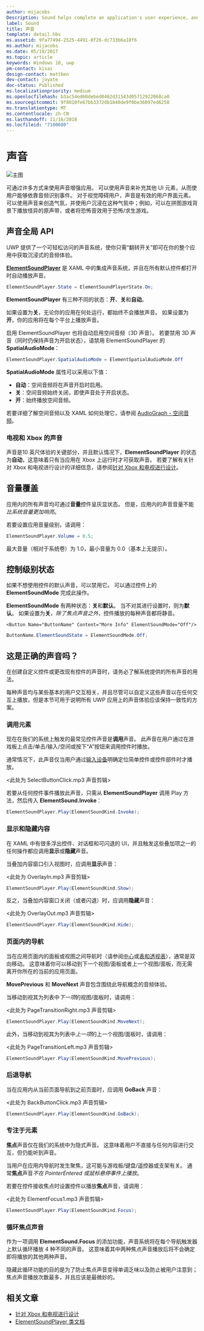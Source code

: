```yaml
---
author: mijacobs
Description: Sound helps complete an application's user experience, and gives them that extra audio edge they need to match the feel of Windows across all platforms.
label: Sound
title: 声音
template: detail.hbs
ms.assetid: 9fa77494-2525-4491-8f26-dc733b6a18f6
ms.author: mijacobs
ms.date: 05/19/2017
ms.topic: article
keywords: Windows 10, uwp
pm-contact: kisai
design-contact: mattben
dev-contact: joyate
doc-status: Published
ms.localizationpriority: medium
ms.openlocfilehash: b3ac54ed60debed0462d31543d05712922068ca0
ms.sourcegitcommit: 9f8010fe67bb3372db1840de9f0be36097ed6258
ms.translationtype: MT
ms.contentlocale: zh-CN
ms.lasthandoff: 11/16/2018
ms.locfileid: "7100680"
---
```

# <a name="sound"></a>声音

![主图](images/header-sound.svg)

可通过许多方式来使用声音增强应用。 可以使用声音来补充其他 UI 元素，从而使用户能够依靠音频识别事件。 对于视觉障碍用户，声音是有效的用户界面元素。 可以使用声音来创造气氛，并使用户沉浸在这种气氛中；例如，可以在拼图游戏背景下播放怪异的原声带，或者将恐怖音效用于恐怖/求生游戏。

## <a name="sound-global-api"></a>声音全局 API

UWP 提供了一个可轻松访问的声音系统，使你只需“翻转开关”即可在你的整个应用中获取沉浸式的音频体验。

[**ElementSoundPlayer**](https://docs.microsoft.com/en-us/uwp/api/windows.ui.xaml.elementsoundplayer) 是 XAML 中的集成声音系统，并且在所有默认控件都打开时自动播放声音。
```C#
ElementSoundPlayer.State = ElementSoundPlayerState.On;
```
**ElementSoundPlayer** 有三种不同的状态：**开**、**关**和**自动**。

如果设置为**关**，无论你的应用在何处运行，都始终不会播放声音。 如果设置为**开**，你的应用将在每个平台上播放声音。

启用 ElementSoundPlayer 也将自动启用空间音频（3D 声音）。 若要禁用 3D 声音（同时仍保持声音为开启状态），请禁用 ElementSoundPlayer 的 **SpatialAudioMode**： 

```C#
ElementSoundPlayer.SpatialAudioMode = ElementSpatialAudioMode.Off
```

**SpatialAudioMode** 属性可以采用以下值： 
- **自动**：空间音频将在声音开启时启用。 
- **关**：空间音频始终关闭，即使声音处于开启状态。
- **开**：始终播放空间音频。

若要详细了解空间音频以及 XAML 如何处理它，请参阅 [AudioGraph - 空间音频](/windows/uwp/audio-video-camera/audio-graphs#spatial-audio)。

### <a name="sound-for-tv-and-xbox"></a>电视和 Xbox 的声音

声音是10 英尺体验的关键部分，并且默认情况下，**ElementSoundPlayer** 的状态为**自动**，这意味着只有当应用在 Xbox 上运行时才可获取声音。
若要了解有关针对 Xbox 和电视进行设计的详细信息，请参阅[针对 Xbox 和电视进行设计](http://go.microsoft.com/fwlink/?LinkId=760736)。

## <a name="sound-volume-override"></a>音量覆盖

应用内的所有声音均可通过**音量**控件呈灰显状态。 但是，应用内的声音音量不能*比系统音量更加响亮*。

若要设置应用音量级别，请调用：
```C#
ElementSoundPlayer.Volume = 0.5;
```
最大音量（相对于系统卷）为 1.0，最小音量为 0.0（基本上无提示）。

## <a name="control-level-state"></a>控制级别状态

如果不想使用控件的默认声音，可以禁用它。 可以通过控件上的 **ElementSoundMode** 完成此操作。

**ElementSoundMode** 有两种状态：**关**和**默认**。 当不对其进行设置时，则为**默认**。 如果设置为**关**，*除了焦点声音之外*，控件播放的每种声音都将静音。

```XAML
<Button Name="ButtonName" Content="More Info" ElementSoundMode="Off"/>
```

```C#
ButtonName.ElementSoundState = ElementSoundMode.Off;
```

## <a name="is-this-the-right-sound"></a>这是正确的声音吗？

在创建自定义控件或更改现有控件的声音时，请务必了解系统提供的所有声音的用法。

每种声音均与某些基本的用户交互相关，并且尽管可以自定义这些声音以在任何交互上播放，但是本节可用于说明所有 UWP 应用上的声音体验应该保持一致性的方案。

### <a name="invoking-an-element"></a>调用元素

现在在我们的系统上触发的最常见控件声音是**调用**声音。 此声音在用户通过在游戏板上点击/单击/输入/空间或按下“A”按钮来调用控件时播放。

通常情况下，此声音仅当用户通过[输入设备](../input/index.md)明确定位简单控件或控件部件时才播放。

&lt;此处为 SelectButtonClick.mp3 声音剪辑&gt;

若要从任何控件事件播放此声音，只需从 **ElementSoundPlayer** 调用 Play 方法，然后传入 **ElementSound.Invoke**：
```C#
ElementSoundPlayer.Play(ElementSoundKind.Invoke);
```

### <a name="showing--hiding-content"></a>显示和隐藏内容

在 XAML 中有很多浮出控件、对话框和可闪退的 UI，并且触发这些叠加项之一的任何操作都应调用**显示**或**隐藏**声音。

当叠加内容窗口引入视图时，应调用**显示**声音：

&lt;此处为 OverlayIn.mp3 声音剪辑&gt;

```C#
ElementSoundPlayer.Play(ElementSoundKind.Show);
```
反之，当叠加内容窗口关闭（或者闪退）时，应调用**隐藏**声音：

&lt;此处为 OverlayOut.mp3 声音剪辑&gt;

```C#
ElementSoundPlayer.Play(ElementSoundKind.Hide);
```
### <a name="navigation-within-a-page"></a>页面内的导航

当在应用页面内的面板或视图之间导航时（请参阅[中心](../controls-and-patterns/hub.md)或[表和透视表](../controls-and-patterns/tabs-pivot.md)），通常是双向移动。 这意味着你可以移动到下一个视图/面板或者上一个视图/面板，而无需离开你所在的当前的应用页面。

**MovePrevious** 和 **MoveNext** 声音包含围绕此导航概念的音频体验。

当移动到视其为列表中*下一项*的视图/面板时，请调用：

&lt;此处为 PageTransitionRight.mp3 声音剪辑&gt;

```C#
ElementSoundPlayer.Play(ElementSoundKind.MoveNext);
```
此外，当移动到视其为列表中*上一项*的上一个视图/面板时，请调用：

&lt;此处为 PageTransitionLeft.mp3 声音剪辑&gt;

```C#
ElementSoundPlayer.Play(ElementSoundKind.MovePrevious);
```
### <a name="back-navigation"></a>后退导航

当在应用内从当前页面导航到之前页面时，应调用 **GoBack** 声音：

&lt;此处为 BackButtonClick.mp3 声音剪辑&gt;

```C#
ElementSoundPlayer.Play(ElementSoundKind.GoBack);
```
### <a name="focusing-on-an-element"></a>专注于元素

**焦点**声音仅在我们的系统中为隐式声音。 这意味着用户不直接与任何内容进行交互，但仍能听到声音。

当用户在应用内导航时发生聚焦，这可能与游戏板/键盘/遥控器或支架有关。 通常**焦点**声音*不在 PointerEntered 或鼠标悬停事件上播放*。

若要在控件接收焦点时设置控件以播放**焦点**声音，请调用：

&lt;此处为 ElementFocus1.mp3 声音剪辑&gt;

```C#
ElementSoundPlayer.Play(ElementSoundKind.Focus);
```
### <a name="cycling-focus-sounds"></a>循环焦点声音

作为一项调用 **ElementSound.Focus** 的添加功能，声音系统将在每个导航触发器上默认循环播放 4 种不同的声音。 这意味着其中两种焦点声音播放后将不会确定即将播放的其他两种声音。

隐藏此循环功能的目的是为了防止焦点声音变得单调乏味以及防止被用户注意到；焦点声音播放次数最多，并且应该是最微妙的。

## <a name="related-articles"></a>相关文章

* [针对 Xbox 和电视进行设计](http://go.microsoft.com/fwlink/?LinkId=760736)
* [ElementSoundPlayer 类文档](https://docs.microsoft.com/en-us/uwp/api/windows.ui.xaml.elementsoundplayer)
